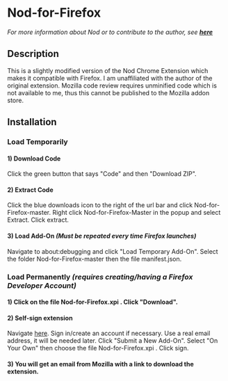 Nod-for-Firefox
======================
*For more information about Nod or to contribute to the author, see **[here](https://github.com/jamieecarr/nod)***

Description
--------
This is a slightly modified version of the Nod Chrome Extension which makes it compatible with Firefox. 
I am unaffiliated with the author of the original extension.
Mozilla code review requires unminified code which is not available to me, thus this cannot be published to the Mozilla addon store.

Installation
--------------
### Load Temporarily 
#### 1) Download Code
Click the green button that says "Code" and then "Download ZIP". 
#### 2) Extract Code
Click the blue downloads icon to the right of the url bar and click Nod-for-Firefox-master. Right click Nod-for-Firefox-Master in the popup and select Extract. Click extract.
#### 3) Load Add-On *(Must be repeated every time Firefox launches)*
Navigate to about:debugging and click "Load Temporary Add-On". Select the folder Nod-for-Firefox-master then the file manifest.json.

### Load Permanently *(requires creating/having a Firefox Developer Account)*
#### 1) Click on the file Nod-for-Firefox.xpi . Click "Download".  
#### 2) Self-sign extension 
Navigate [here](https://addons.mozilla.org/en-US/developers/addons). Sign in/create an account if necessary. Use a real email address, it will be needed later. Click "Submit a New Add-On". Select "On Your Own" then choose the file Nod-for-Firefox.xpi . Click sign.
#### 3) You will get an email from Mozilla with a link to download the extension.

